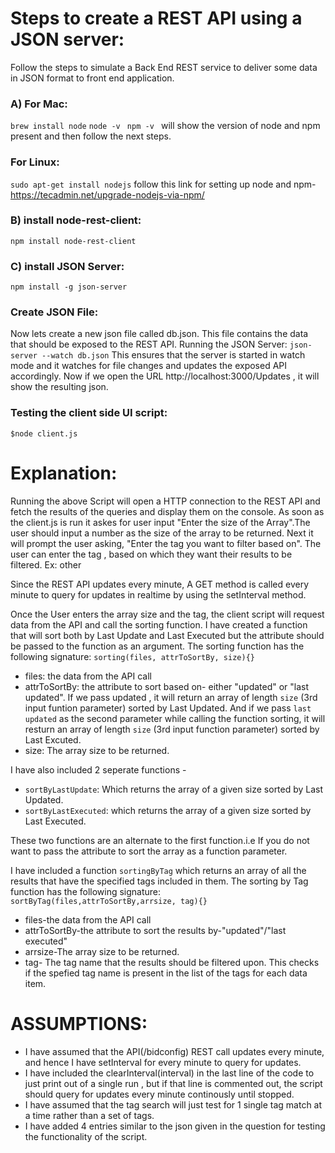 
# Steps to create a REST API using a JSON server:

Follow the steps to simulate a Back End REST service to deliver some data in JSON format to front end application.

### A) For Mac:

`brew install node`
`node -v `
`npm -v `
 will show the version of node and npm present and then follow the next steps.

### For Linux:

`sudo apt-get install nodejs`
follow this link for setting up node and npm-https://tecadmin.net/upgrade-nodejs-via-npm/

### B) install node-rest-client:

`npm install node-rest-client`

### C) install JSON Server:

`npm install -g json-server`

### Create JSON File:

Now lets create a new json file called db.json. This file contains the data that should be exposed to the REST API.
Running the JSON Server:
`json-server --watch db.json`
This ensures that the server is started in watch mode and it watches for file changes and updates the exposed API accordingly.
Now if we open the URL http://localhost:3000/Updates , it will show the resulting json.

### Testing the client side UI script:

`$node client.js`

# Explanation:

Running the above Script will open a HTTP connection to the REST API and fetch the results of the queries and display them on the console.
As soon as the client.js is run it askes for user input "Enter the size of the Array".The user should input a number as the
size of the array to be returned.
Next it will prompt the user asking, "Enter the tag you want to filter based on". The user can enter the tag , based on which 
they want their results to be filtered. Ex: other

Since the REST API updates every minute, A GET method is called every minute to query for updates in realtime by using the setInterval method.

Once the User enters the array size and the tag, the client script will request data from the API and call the sorting function.
I have created a function that will sort both by Last Update and Last Executed but the attribute should be passed to the 
function as an argument.
The sorting function has the following signature:
`sorting(files, attrToSortBy, size){}`
* files: the data from the API call
* attrToSortBy: the attribute to sort based on- either "updated" or "last updated". If we pass updated , it will return an array of length `size` (3rd input funtion parameter) sorted by Last Updated. And if we pass `last updated` as the second parameter while calling the function sorting, it will resturn an array of length `size` (3rd input function parameter) sorted by Last Excuted.
* size: The array size to be returned.

I have also included 2 seperate functions -
* `sortByLastUpdate`: Which returns the array of a given size sorted by Last Updated.
* `sortByLastExecuted`: which returns the array of a given size sorted by Last Executed. 

These two functions are an alternate to the first function.i.e If you do not want to pass the attribute to sort the array as a function parameter.

I have included a function `sortingByTag` which returns an array of all the results that have the specified tags included in them.
The sorting by Tag function has the following signature:
 `sortByTag(files,attrToSortBy,arrsize, tag){}`
* files-the data from the API call
* attrToSortBy-the attribute to sort the results by-"updated"/"last executed"
* arrsize-The array size to be returned.
* tag- The tag name that the results should be filtered upon. This checks if the spefied tag name is present in the list of the tags for each data item.

# ASSUMPTIONS:
* I have assumed that the API(/bidconfig) REST call updates every minute, and hence I have setInterval for every minute to query for updates.
* I have included the clearInterval(interval) in the last line of the code to just print out of a single run , but if that line is commented out, the script should query for updates every minute continously until stopped.
* I have assumed that the tag search will just test for 1 single tag match at a time rather than a set of tags.
* I have added 4 entries similar to the json given in the question for testing the functionality of the script.
